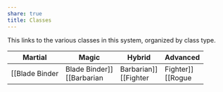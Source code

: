 ```yaml
---
share: true
title: Classes
---
```

This links to the various classes in this system, organized by class type.

|Martial|Magic|Hybrid|Advanced|
|---|---|---|---|
|[[Blade Binder|Blade Binder]]<br>[[Barbarian|Barbarian]]<br>[[Fighter|Fighter]]<br>[[Rogue|Rogue]]<br>[[Ranger|Ranger]]|[[Druid|Druid]]<br>[[Wizard|Wizard]]<br>[[Sorcerer|Sorcerer]]|[[Battlemage|Battlemage]]<br>[[Grim Knight|Grim Knight]]<br>[[Magus|Magus]]<br>|<br>